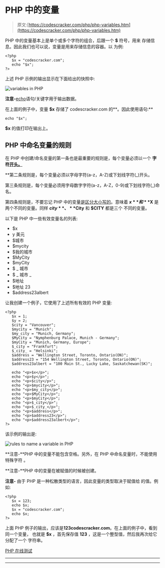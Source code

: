 # PHP 中的变量

> 原文:[https://codescracker.com/php/php-variables.htm](https://codescracker.com/php/php-variables.htm)

PHP 中的变量基本上是单个或多个字符的组合，后跟一个 **$** 符号，用来 存储信息。因此我们也可以说，变量是用来存储信息的容器。以 为例:

```
<?php
   $x = "codescracker.com";
   echo "$x";
?>
```

上述 PHP 示例的输出显示在下面给出的快照中:

![variables in PHP](../Images/6fca68b410665d5b51937f62998f4454.png)

**注意-**[echo](/php/php-echo.htm)语句/关键字用于输出数据。

在上面的例子中，变量 **$x** 存储了 codescracker.com 的**。因此使用语句:**

```
echo "$x";
```

**$x** 的值打印在输出上。

## PHP 中命名变量的规则

在 PHP 中创建/命名变量的第一条也是最重要的规则是，每个变量必须以一个 **字符<u>开头。</u>**

 **第二条规则是，每个变量必须以字母字符(a-z，A-Z)或下划线字符(_)开头。

第三条规则是，每个变量必须用字母数字字符(a-z，A-Z，0-9)或下划线字符(_)命名。

第四条规则是，不要忘记 PHP 中的变量<u>是区分大小写的</u>。意味着 **$x** 和 **$X** 是两个不同的变量。同样 **$city** 、 **$City** 和 **$CITY** 都是三个 不同的变量。

以下是 PHP 中一些有效变量名的列表:

*   $x
*   y 美元
*   $城市
*   $mycity
*   $我的城市
*   $MyCity
*   $myCity
*   $ _ 城市
*   $ _ 城市 _
*   $地址
*   $地址 23
*   $address23albert

让我创建一个例子，它使用了上述所有有效的 PHP 变量:

```
<?php
   $x = 1;
   $y = 2;
   $city = "Vancouver";
   $mycity = "Munich";
   $my_city = "Munich, Germany";
   $MyCity = "Nymphenburg Palace, Munich - Germany";
   $myCity = "Munich, Germany, Europe";
   $_city = "Frankfurt";
   $_city_ = "Helsinki";
   $address = "Wellington Street, Toronto, Ontario(ON)";
   $address23 = "154 Wellington Street, Toronto, Ontario(ON)";
   $address23albert = "100 Main St., Lucky Lake, Saskatchewan(SK)";

   echo "<p>$x</p>";
   echo "<p>$y</p>";
   echo "<p>$city</p>";
   echo "<p>$mycity</p>";
   echo "<p>$my_city</p>";
   echo "<p>$MyCity</p>";
   echo "<p>$myCity</p>";
   echo "<p>$_city</p>";
   echo "<p>$_city_</p>";
   echo "<p>$address</p>";
   echo "<p>$address23</p>";
   echo "<p>$address23albert</p>";
?>
```

该示例的输出是:

![rules to name a variable in PHP](../Images/d4359b6e09bc8de0979f2a6a931838c9.png)

**注意-**PHP 中的变量不能包含空格。另外，在 PHP 中命名变量时，不能使用特殊字符 。

**注意-**PHP 中的变量在被赋值的时候被创建。

**注意-** 由于 PHP 是一种松散类型的语言，因此变量的类型取决于赋值给 的值。例如:

```
<?php
   $x = 123;
   echo $x;
   $x = "codescracker.com";
   echo $x;
?>
```

上面 PHP 例子的输出，应该是**123codescracker.com**。在上面的例子中，看到同一个变量， 也就是 **$x** ，首先保存值 **123** ，这是一个整型值，然后我再次给它分配了一个 字符串。

[PHP 在线测试](/exam/showtest.php?subid=8)

* * *

* * ***